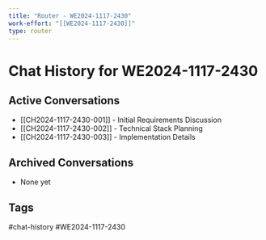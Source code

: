 ```yaml
---
title: "Router - WE2024-1117-2430"
work-effort: "[[WE2024-1117-2430]]"
type: router
---
```


# Chat History for WE2024-1117-2430

## Active Conversations
- [[CH2024-1117-2430-001]] - Initial Requirements Discussion
- [[CH2024-1117-2430-002]] - Technical Stack Planning
- [[CH2024-1117-2430-003]] - Implementation Details

## Archived Conversations
- None yet

## Tags
#chat-history #WE2024-1117-2430
